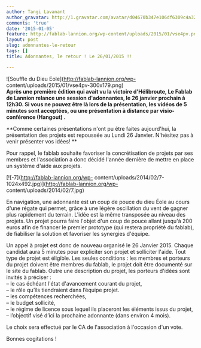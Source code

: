 ```yaml
---
author: Tangi Lavanant
author_gravatar: http://1.gravatar.com/avatar/d04670b347e106df6309c4a3235f00b9?s=96&d=mm&r=g
comments: 'true'
date: '2015-01-05'
feature: http://fablab-lannion.org/wp-content/uploads/2015/01/vse4pv.png
layout: post
slug: adonnantes-le-retour
tags: []
title: Adonnantes, le retour ! Le 26/01/2015 !!

---
```

![Souffle du Dieu Eole](http://fablab-lannion.org/wp-
content/uploads/2015/01/vse4pv-300x179.png)  
**Après une première édition qui avait vu la victoire d'Hélibroute, Le Fablab de Lannion relance une session d'adonnantes, le 26 janvier prochain à 12h30. Si vous ne pouvez être là lors de la présentation, les vidéos de 5 minutes sont acceptées, ou une présentation à distance par visio-conférence (Hangout) .**

**Comme certaines présentations n'ont pu être faites aujourd'hui, la présentation des projets est repoussée au Lundi 26 Janvier. N'hésitez pas à venir présenter vos idées! **

Pour rappel, le fablab souhaite favoriser la concrétisation de projets par ses
membres et l'association a donc décidé l'année dernière de mettre en place un
système d'aide aux projets.

[![-7](http://fablab-lannion.org/wp-
content/uploads/2014/02/7-1024x492.jpg)](http://fablab-lannion.org/wp-
content/uploads/2014/02/7.jpg)

En navigation, une adonnante est un coup de pouce du dieu Éole au cours d'une
régate qui permet, grâce à une légère oscillation du vent de gagner plus
rapidement du terrain. L'idée est la même transposée au niveau des projets. Un
projet pourra faire l'objet d'un coup de pouce allant jusqu'à 200 euros afin
de financer le premier prototype (qui restera propriété du fablab), de
fiabiliser la solution et favoriser les synergies d'équipe.

Un appel à projet est donc de nouveau organisé le 26 Janvier 2015. Chaque
candidat aura 5 minutes pour expliciter son projet et solliciter l'aide. Tout
type de projet est éligible. Les seules conditions : les membres et porteurs
du projet doivent être membres du fablab, le projet doit être documenté sur le
site du fablab. Outre une description du projet, les porteurs d'idées sont
invités à préciser :  
– le cas échéant l'état d'avancement courant du projet,  
– le rôle qu’ils tiendraient dans l’équipe projet.  
– les compétences recherchées,  
– le budget sollicité,  
– le régime de licence sous lequel ils placeront les éléments issus du projet,  
– l’objectif visé d’ici la prochaine adonnante (dans environ 4 mois).

Le choix sera effectué par le CA de l'association à l'occasion d'un vote.

Bonnes cogitations !


